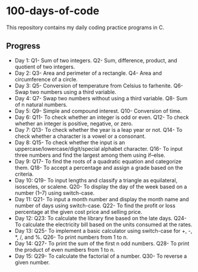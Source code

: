 # 100-days-of-code
This repository contains my daily coding practice programs in C.
## Progress
- Day 1:
  Q1- Sum of two integers.
  Q2- Sum, difference, product, and quotient of two integers.
- Day 2:
  Q3- Area and perimeter of a rectangle.
  Q4- Area and circumference of a circle.
- Day 3:
  Q5- Conversion of temperature from Celsius to farhenite.
  Q6- Swap two numbers using a third variable.
- Day 4:
  Q7- Swap two numbers without using a third variable.
  Q8- Sum of n natural numbers.
- Day 5:
  Q9- Simple and compound interest.
  Q10- Conversion of time.
- Day 6:
  Q11- To check whether an integer is odd or even.
  Q12- To check whether an integer is positive, negative, or zero.
- Day 7:
  Q13- To check whether the year is a leap year or not.
  Q14- To check whether a character is a vowel or a consonant.
- Day 8:
  Q15- To check whether the input is an uppercase/lowercase/digit/special alphabet character.
  Q16- To input three numbers and find the largest among them using if–else.
- Day 9:
  Q17- To find the roots of a quadratic equation and categorize them.
  Q18- To accept a percentage and assign a grade based on the criteria.
- Day 10:
  Q19- To input lengths and classify a triangle as equilateral, isosceles, or scalene.
  Q20- To display the day of the week based on a number (1–7) using switch-case.
- Day 11:
  Q21- To input a month number and display the month name and number of days using switch-case.
  Q22- To find the profit or loss percentage at the given cost price and selling price.
- Day 12:
  Q23: To calculate the library fine based on the late days.
  Q24- To calculate the electricity bill based on the units consumed at the rates.
- Day 13:
  Q25- To implement a basic calculator using switch-case for +, -, *, /, and %.
  Q26- To print numbers from 1 to n.
- Day 14:
  Q27- To print the sum of the first n odd numbers.
  Q28- To print the product of even numbers from 1 to n.
- Day 15:
  Q29- To calculate the factorial of a number.
  Q30- To reverse a given number.


